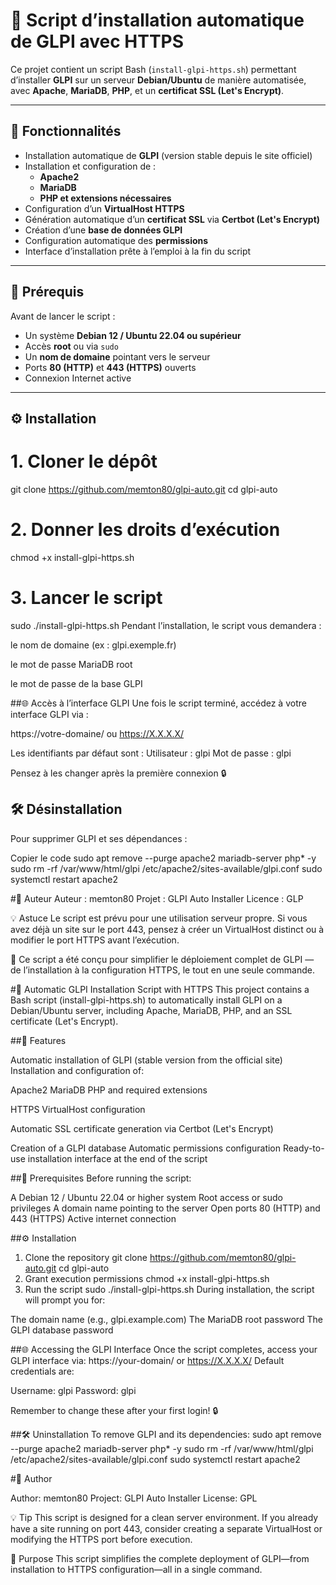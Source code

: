 # 🚀 Script d’installation automatique de GLPI avec HTTPS

Ce projet contient un script Bash (`install-glpi-https.sh`) permettant d’installer **GLPI** sur un serveur **Debian/Ubuntu** de manière automatisée, avec **Apache**, **MariaDB**, **PHP**, et un **certificat SSL (Let's Encrypt)**.

---

## 🧠 Fonctionnalités

- Installation automatique de **GLPI** (version stable depuis le site officiel)
- Installation et configuration de :
  - **Apache2**
  - **MariaDB**
  - **PHP et extensions nécessaires**
- Configuration d’un **VirtualHost HTTPS**
- Génération automatique d’un **certificat SSL** via **Certbot (Let's Encrypt)**
- Création d’une **base de données GLPI**
- Configuration automatique des **permissions**
- Interface d’installation prête à l’emploi à la fin du script

---

## 🧩 Prérequis

Avant de lancer le script :

- Un système **Debian 12 / Ubuntu 22.04 ou supérieur**
- Accès **root** ou via `sudo`
- Un **nom de domaine** pointant vers le serveur
- Ports **80 (HTTP)** et **443 (HTTPS)** ouverts
- Connexion Internet active

---

## ⚙️ Installation

# 1. Cloner le dépôt

git clone https://github.com/memton80/glpi-auto.git
cd glpi-auto
# 2. Donner les droits d’exécution
chmod +x install-glpi-https.sh

# 3. Lancer le script
sudo ./install-glpi-https.sh
Pendant l’installation, le script vous demandera :

le nom de domaine (ex : glpi.exemple.fr)

le mot de passe MariaDB root

le mot de passe de la base GLPI

##🌐 Accès à l’interface GLPI
Une fois le script terminé, accédez à votre interface GLPI via :

https://votre-domaine/ ou https://X.X.X.X/

Les identifiants par défaut sont :
Utilisateur : glpi
Mot de passe : glpi

Pensez à les changer après la première connexion 🔒

## 🛠️ Désinstallation
Pour supprimer GLPI et ses dépendances :

Copier le code
sudo apt remove --purge apache2 mariadb-server php* -y
sudo rm -rf /var/www/html/glpi /etc/apache2/sites-available/glpi.conf
sudo systemctl restart apache2

#🪪 Auteur
Auteur : memton80
Projet : GLPI Auto Installer
Licence : GLP

💡 Astuce
Le script est prévu pour une utilisation serveur propre.
Si vous avez déjà un site sur le port 443, pensez à créer un VirtualHost distinct ou à modifier le port HTTPS avant l’exécution.

🧰 Ce script a été conçu pour simplifier le déploiement complet de GLPI — de l’installation à la configuration HTTPS, le tout en une seule commande.


#🚀 Automatic GLPI Installation Script with HTTPS
This project contains a Bash script (install-glpi-https.sh) to automatically install GLPI on a Debian/Ubuntu server, including Apache, MariaDB, PHP, and an SSL certificate (Let's Encrypt).

##🧠 Features

Automatic installation of GLPI (stable version from the official site)
Installation and configuration of:

Apache2
MariaDB
PHP and required extensions


HTTPS VirtualHost configuration

Automatic SSL certificate generation via Certbot (Let's Encrypt)

Creation of a GLPI database
Automatic permissions configuration
Ready-to-use installation interface at the end of the script


##🧩 Prerequisites
Before running the script:

A Debian 12 / Ubuntu 22.04 or higher system
Root access or sudo privileges
A domain name pointing to the server
Open ports 80 (HTTP) and 443 (HTTPS)
Active internet connection


##⚙️ Installation
1. Clone the repository
git clone https://github.com/memton80/glpi-auto.git
cd glpi-auto
2. Grant execution permissions
chmod +x install-glpi-https.sh
3. Run the script
sudo ./install-glpi-https.sh
During installation, the script will prompt you for:

The domain name (e.g., glpi.example.com)
The MariaDB root password
The GLPI database password


##🌐 Accessing the GLPI Interface
Once the script completes, access your GLPI interface via:
https://your-domain/ or https://X.X.X.X/
Default credentials are:

Username: glpi
Password: glpi

Remember to change these after your first login! 🔒

##🛠️ Uninstallation
To remove GLPI and its dependencies:
sudo apt remove --purge apache2 mariadb-server php* -y
sudo rm -rf /var/www/html/glpi /etc/apache2/sites-available/glpi.conf
sudo systemctl restart apache2

#🪪 Author

Author: memton80
Project: GLPI Auto Installer
License: GPL


💡 Tip
This script is designed for a clean server environment. If you already have a site running on port 443, consider creating a separate VirtualHost or modifying the HTTPS port before execution.

🧰 Purpose
This script simplifies the complete deployment of GLPI—from installation to HTTPS configuration—all in a single command.
